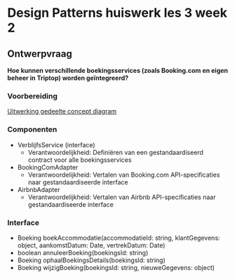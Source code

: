 # Design Patterns huiswerk les 3 week 2

## Ontwerpvraag
**Hoe kunnen verschillende boekingsservices (zoals Booking.com en eigen beheer in Triptop) worden geïntegreerd?**

### Voorbereiding

[Uitwerking gedeelte concept diagram](../../opdracht-diagrammen/Groeps-diagram/component-backend.puml)

### Componenten

- VerblijfsService (interface)
  - Verantwoordelijkheid: Definiëren van een gestandaardiseerd contract voor alle boekingsservices
- BookingComAdapter
  - Verantwoordelijkheid: Vertalen van Booking.com API-specificaties naar gestandaardiseerde interface
- AirbnbAdapter
  - Verantwoordelijkheid: Vertalen van Airbnb API-specificaties naar gestandaardiseerde interface

### Interface

- Boeking boekAccommodatie(accommodatieId: string, klantGegevens: object, aankomstDatum: Date, vertrekDatum: Date)
- boolean annuleerBoeking(boekingsId: string)
- Boeking ophaalBoekingsDetails(boekingsId: string)
- Boeking wijzigBoeking(boekingsId: string, nieuweGegevens: object)
